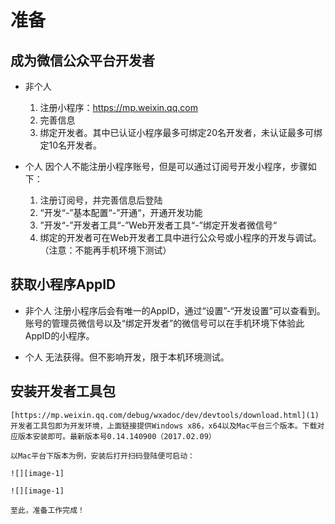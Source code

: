 # 准备

## 成为微信公众平台开发者

- 非个人
	1. 注册小程序：https://mp.weixin.qq.com
	2. 完善信息
	3. 绑定开发者。其中已认证小程序最多可绑定20名开发者，未认证最多可绑定10名开发者。

- 个人
	因个人不能注册小程序账号，但是可以通过订阅号开发小程序，步骤如下：
	1. 注册订阅号，并完善信息后登陆
	2. “开发“-”基本配置“-”开通“，开通开发功能
	3. ”开发“-”开发者工具“-”Web开发者工具“-”绑定开发者微信号“
	4. 绑定的开发者可在Web开发者工具中进行公众号或小程序的开发与调试。（注意：不能再手机环境下测试）

## 获取小程序AppID

- 非个人
	注册小程序后会有唯一的AppID，通过“设置”-“开发设置”可以查看到。账号的管理员微信号以及“绑定开发者”的微信号可以在手机环境下体验此AppID的小程序。

- 个人
	无法获得。但不影响开发，限于本机环境测试。

## 安装开发者工具包
	[https://mp.weixin.qq.com/debug/wxadoc/dev/devtools/download.html](1)
	开发者工具包即为开发环境，上面链接提供Windows x86，x64以及Mac平台三个版本。下载对应版本安装即可。最新版本号0.14.140900（2017.02.09）

	以Mac平台下版本为例，安装后打开扫码登陆便可启动：

	![][image-1]

	![][image-1]

	至此，准备工作完成！


[1]:	https://mp.weixin.qq.com/debug/wxadoc/dev/devtools/download.html

[image-1]:	http://ols8kn0qk.bkt.clouddn.com/WXAppKit.png
[image-2]:	http://ols8kn0qk.bkt.clouddn.com/WXAppKitStart.png